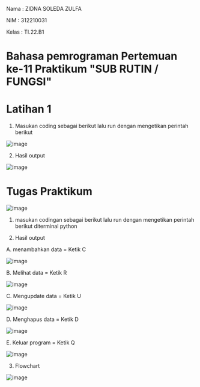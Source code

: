 Nama    : ZIDNA SOLEDA ZULFA

NIM     : 312210031

Kelas   : TI.22.B1

# Bahasa pemrograman Pertemuan ke-11 Praktikum "SUB RUTIN / FUNGSI"
                                        

# Latihan 1

1. Masukan coding sebagai berikut lalu run dengan mengetikan perintah berikut

![image](https://user-images.githubusercontent.com/115474076/205486926-fa1b3ae0-71bf-40f0-a7cc-89181d4cad05.png)

2. Hasil output

![image](https://user-images.githubusercontent.com/115474076/205486943-055b0325-fff7-4823-9ecf-feb2d5aee71f.png)


# Tugas Praktikum

![image](https://user-images.githubusercontent.com/115474076/205487968-6c24cc6f-9d94-40fb-a51b-c72342b886b9.png)

1. masukan codingan sebagai berikut lalu run dengan mengetikan perintah berikut diterminal python



2. Hasil output

A. menambahkan data = Ketik C

![image](https://user-images.githubusercontent.com/115474076/205488175-9a10689a-b87c-4c5b-ab01-6c7ed4cfafa7.png)

B. Melihat data = Ketik R

![image](https://user-images.githubusercontent.com/115474076/205488262-7de0b350-b63e-4927-bdb2-05a0a338d31a.png)

C. Mengupdate data = Ketik U

![image](https://user-images.githubusercontent.com/115474076/205488377-f453ee08-9b97-48f4-9a0a-7e2fe50b3a64.png)

D. Menghapus data = Ketik D

![image](https://user-images.githubusercontent.com/115474076/205488408-4a66d267-273c-4d37-8b59-f38609d0d392.png)

E. Keluar program = Ketik Q

![image](https://user-images.githubusercontent.com/115474076/205488442-95e4d91f-25a9-4930-8e00-87920a13f95f.png)

3. Flowchart

![image](https://user-images.githubusercontent.com/115474076/205488555-de484ff6-6aa5-40e1-81d2-031d6cb14e1f.png)



